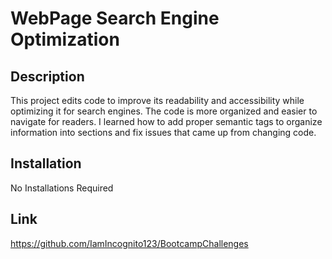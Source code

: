 # WebPage Search Engine Optimization

## Description

This project edits code to improve its readability and accessibility while optimizing it for search engines. The code is more organized and easier to navigate for readers.
I learned how to add proper semantic tags to organize information into sections and fix issues that came up from changing code. 


## Installation

No Installations Required


## Link
https://github.com/IamIncognito123/BootcampChallenges
